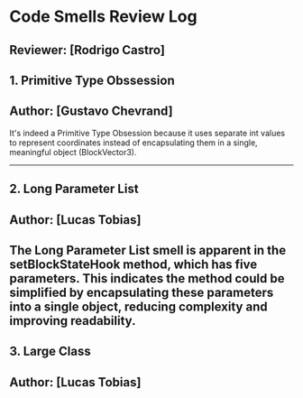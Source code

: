 # Code Smells Review Log

## Reviewer: [Rodrigo Castro]

## 1. Primitive Type Obssession
## Author: [Gustavo Chevrand]

It's indeed a Primitive Type Obsession because it uses separate int values to represent coordinates instead of encapsulating them in a single, meaningful object (BlockVector3).

---

## 2. Long Parameter List
## Author: [Lucas Tobias]

The Long Parameter List smell is apparent in the setBlockStateHook method, which has five parameters. This indicates the method could be simplified by encapsulating these parameters into a single object, reducing complexity and improving readability.
---

## 3. Large Class
## Author: [Lucas Tobias]


